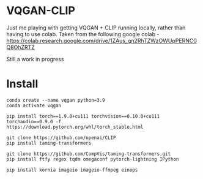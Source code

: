 # VQGAN-CLIP
Just me playing with getting VQGAN + CLIP running locally, rather than having to use colab.
Taken from the following google colab - https://colab.research.google.com/drive/1ZAus_gn2RhTZWzOWUpPERNC0Q8OhZRTZ

Still a work in progress

# Install
```
conda create --name vqgan python=3.9
conda activate vqgan

pip install torch==1.9.0+cu111 torchvision==0.10.0+cu111 torchaudio==0.9.0 -f https://download.pytorch.org/whl/torch_stable.html

git clone https://github.com/openai/CLIP
pip install taming-transformers

git clone https://github.com/CompVis/taming-transformers.git
pip install ftfy regex tqdm omegaconf pytorch-lightning IPython

pip install kornia imageio imageio-ffmpeg einops 
```
